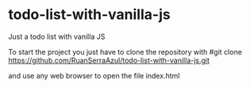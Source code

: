 ﻿# todo-list-with-vanilla-js

Just a todo list with vanilla JS

To start the project you just have to clone the repository with 
#git clone https://github.com/RuanSerraAzul/todo-list-with-vanilla-js.git

and use any web browser to open the file index.html
